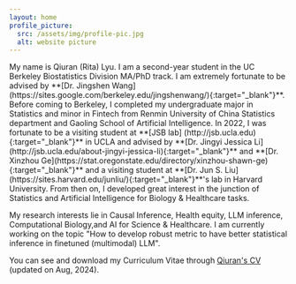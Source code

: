 ```yaml
---
layout: home
profile_picture:
  src: /assets/img/profile-pic.jpg
  alt: website picture
---
```


<p>
My name is Qiuran (Rita) Lyu. I am a second-year student in the UC Berkeley Biostatistics Division MA/PhD track. I am extremely fortunate to be advised by **[Dr. Jingshen Wang](https://sites.google.com/berkeley.edu/jingshenwang/){:target="_blank"}**. Before coming to Berkeley, I completed my undergraduate major in Statistics and minor in Fintech from Renmin University
of China Statistics department and Gaoling School of Artificial Intelligence. In 2022, I was fortunate to be a visiting student at **[JSB lab] (http://jsb.ucla.edu){:target="_blank"}** in UCLA and advised by **[Dr. Jingyi Jessica Li](http://jsb.ucla.edu/about-jingyi-jessica-li){:target="_blank"}** and **[Dr. Xinzhou Ge](https://stat.oregonstate.edu/directory/xinzhou-shawn-ge){:target="_blank"}** and a visiting student at **[Dr. Jun S. Liu] (https://sites.harvard.edu/junliu/){:target="_blank"}**'s lab in Harvard University. From then on, I developed great interest in the junction of Statistics and Artificial Intelligence for Biology & Healthcare tasks.
</p>
<p>
My research interests lie in Causal Inference, Health equity, LLM inference, Computational Biology,and AI for Science & Healthcare. I am currently working on the topic "How to develop robust metric to have better statistical inference in finetuned (multimodal) LLM".

</p>

<p>
You can see and download my Curriculum Vitae through <a href="https://drive.google.com/file/d/1xImYx9ljpaMWl9bEQZZYmt1qKhgmW40H/view?usp=sharing"> Qiuran's CV </a> (updated on Aug, 2024).
</p>

